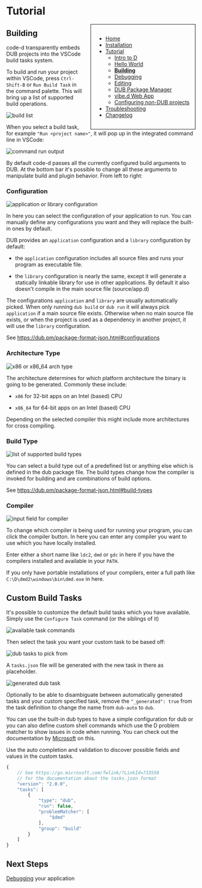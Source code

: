 <!-- Documentation generated from docs-src/building.md -->

# Tutorial

<div style="float: right; margin-left: 1em; padding: 1em; border: 1px solid white; position: relative; z-index: 10; outline: 1px solid black;">

* [Home](index.md)
* [Installation](install.md)
* [Tutorial](intro-to-d.md)
	* [Intro to D](intro-to-d.md)
	* [Hello World](hello-world.md)
	* **[Building](building.md)**
	* [Debugging](debugging.md)
	* [Editing](editing.md)
	* [DUB Package Manager](dub.md)
	* [vibe.d Web App](vibe-d.md)
	* [Configuring non-DUB projects](non-dub.md)
* [Troubleshooting](troubleshooting.md)
* [Changelog](../CHANGELOG.md)

</div>

## Building

code-d transparently embeds DUB projects into the VSCode build tasks system.

To build and run your project within VSCode, press `Ctrl-Shift-B` or `Run Build Task` in the command palette. This will bring up a list of supported build operations.

![build list](images/build_list.png)

When you select a build task, for example `"Run <project name>"`, it will pop up in the integrated command line in VSCode:

![command run output](images/build_run_output.png)

By default code-d passes all the currently configured build arguments to DUB. At the bottom bar it's possible to change all these arguments to manipulate build and plugin behavior. From left to right:

### Configuration

![application or library configuration](images/build_configuration.png)

In here you can select the configuration of your application to run. You can manually define any configurations you want and they will replace the built-in ones by default.

DUB provides an `application` configuration and a `library` configuration by default:

* the `application` configuration includes all source files and runs your program as executable file.

* the `library` configuration is nearly the same, except it will generate a statically linkable library for use in other applications. By default it also doesn't compile in the main source file (source/app.d)

The configurations `application` and `library` are usually automatically picked. When only running `dub build` or `dub run` it will always pick `application` if a main source file exists. Otherwise when no main source file exists, or when the project is used as a dependency in another project, it will use the `library` configuration.

See https://dub.pm/package-format-json.html#configurations

### Architecture Type

![x86 or x86_64 arch type](images/build_arch.png)

The architecture determines for which platform architecture the binary is going to be generated. Commonly these include:

* `x86` for 32-bit apps on an Intel (based) CPU

* `x86_64` for 64-bit apps on an Intel (based) CPU

Depending on the selected compiler this might include more architectures for cross compiling.

### Build Type

![list of supported build types](images/build_types.png)

You can select a build type out of a predefined list or anything else which is defined in the dub package file. The build types change how the compiler is invoked for building and are combinations of build options.

See https://dub.pm/package-format-json.html#build-types

### Compiler

![input field for compiler](images/build_compiler.png)

To change which compiler is being used for running your program, you can click the compiler button. In here you can enter any compiler you want to use which you have locally installed.

Enter either a short name like `ldc2`, `dmd` or `gdc` in here if you have the compilers installed and available in your `PATH`.

If you only have portable installations of your compilers, enter a full path like `C:\D\dmd2\windows\bin\dmd.exe` in here.

## Custom Build Tasks

It's possible to customize the default build tasks which you have available. Simply use the `Configure Task` command (or the siblings of it)

![available task commands](images/task_configure.png)

Then select the task you want your custom task to be based off:

![dub tasks to pick from](images/task_configure_list.png)

A `tasks.json` file will be generated with the new task in there as placeholder.

![generated dub task](images/task_generated.png)

Optionally to be able to disambiguate between automatically generated tasks and your custom specified task, remove the `"_generated": true` from the task definition to change the name from `dub-auto` to `dub`.

You can use the built-in dub types to have a simple configuration for dub or you can also define custom shell commands which use the D problem matcher to show issues in code when running. You can check out the documentation by [Microsoft](https://go.microsoft.com/fwlink/?LinkId=733558) on this.

Use the auto completion and validation to discover possible fields and values in the custom tasks.

```js
{
	// See https://go.microsoft.com/fwlink/?LinkId=733558 
	// for the documentation about the tasks.json format
	"version": "2.0.0",
	"tasks": [
		{
			"type": "dub",
			"run": false,
			"problemMatcher": [
				"$dmd"
			],
			"group": "build"
		}
	]
}
```

## Next Steps

[Debugging](debugging.md) your application
